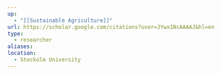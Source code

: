 ```yaml
---
up:
  - "[[Sustainable Agriculture]]"
url: https://scholar.google.com/citations?user=JYwx1NcAAAAJ&hl=en
type:
  - researcher
aliases: 
location:
  - Stockolm University
---
```

